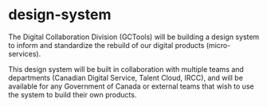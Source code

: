 # design-system
The Digital Collaboration Division (GCTools) will be building a design system to inform and standardize the rebuild of our digital products (micro-services). 

This design system will be built in collaboration with multiple teams and departments (Canadian Digital Service, Talent Cloud, IRCC), and will be available for any Government of Canada or external teams that wish to use the system to build their own products. 
